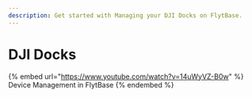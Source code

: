 ```yaml
---
description: Get started with Managing your DJI Docks on FlytBase.
---
```


# DJI Docks

{% embed url="https://www.youtube.com/watch?v=14uWyVZ-B0w" %}
Device Management in FlytBase
{% endembed %}
